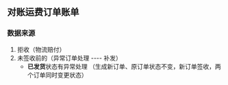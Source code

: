 ## 对账运费订单账单

### 数据来源

1. 拒收（物流赔付）
2. 未签收前的（异常订单处理 ---- 补发）
    - **已发货**状态有异常处理 （生成新订单、原订单状态不变，新订单签收，两个订单同时变更状态）